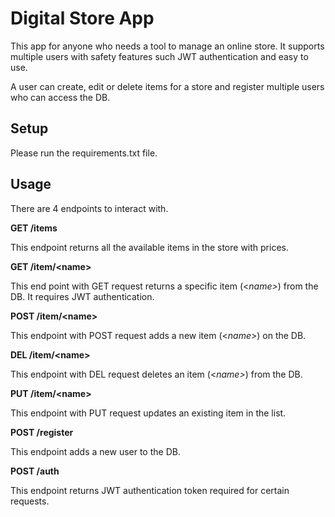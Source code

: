 # Digital Store App

This app for anyone who needs a tool to manage an online store. It supports multiple users with safety features such JWT authentication and easy to use.

A user can create, edit or delete items for a store and register multiple users who can access the DB. 

## Setup

Please run the requirements.txt file.

## Usage

There are 4 endpoints to interact with.

**GET /items**

This endpoint returns all the available items in the store with prices.

**GET /item/<**name**>**

This end point with GET request returns a specific item (<*name>*) from the DB. It requires JWT authentication.

**POST /item/<**name**>**

This endpoint with POST request adds a new item (<*name>*) on the DB.

**DEL /item/<**name**>**

This endpoint with DEL request deletes an item (<*name>*) from the DB.

**PUT /item/<**name**>**

This endpoint with PUT request updates an existing item in the list.

**POST /register**

This endpoint adds a new user to the DB.

**POST /auth**

This endpoint returns JWT authentication token required for certain requests. 

